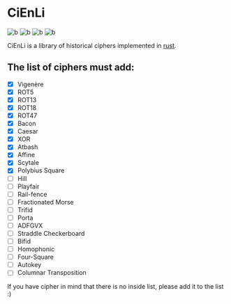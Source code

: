 # CiEnLi

![b](https://img.shields.io/crates/l/cienli)
![b](https://img.shields.io/crates/d/cienli)
![b](https://img.shields.io/crates/v/cienli)
![b](https://img.shields.io/docsrs/cienli)

CiEnLi is a library of historical ciphers implemented in [rust](https://www.rust-lang.org/).

## The list of ciphers must add:
- [x] Vigenère
- [x] ROT5
- [x] ROT13 
- [x] ROT18
- [x] ROT47
- [x] Bacon
- [x] Caesar
- [x] XOR
- [x] Atbash
- [x] Affine
- [x] Scytale
- [x] Polybius Square
- [ ] Hill
- [ ] Playfair
- [ ] Rail-fence
- [ ] Fractionated Morse
- [ ] Trifid
- [ ] Porta
- [ ] ADFGVX
- [ ] Straddle Checkerboard
- [ ] Bifid
- [ ] Homophonic
- [ ] Four-Square
- [ ] Autokey
- [ ] Columnar Transposition

If you have cipher in mind that there is no inside list, please add it to the list :)
